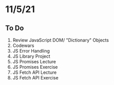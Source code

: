 # 11/5/21

## To Do

1. Review JavaScript DOM/ "Dictionary" Objects
2. Codewars
3. JS Error Handling
4. JS Library Project
5. JS Promises Lecture
6. JS Promises Exercise
7. JS Fetch API Lecture
8. JS Fetch API Exercise
